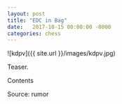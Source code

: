 ```yaml
---
layout: post
title: "EDC in Bag"
date:   2017-10-15 00:00:00 -0000
categories: chess
---
```


![kdpv]({{ site.url }}/images/kdpv.jpg)

Teaser.

<!--more-->

Contents

Source: rumor
